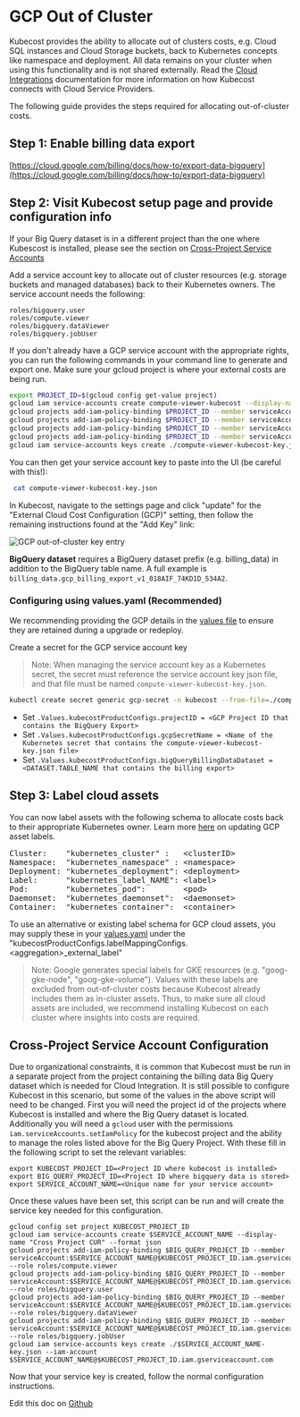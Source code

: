 GCP Out of Cluster
==================

Kubecost provides the ability to allocate out of clusters costs, e.g. Cloud SQL instances and Cloud Storage buckets, back to Kubernetes concepts like namespace and deployment. All data remains on your cluster when using this functionality and is not shared externally. Read the [Cloud Integrations](https://github.com/kubecost/docs/blob/master/cloud-integration.md) documentation for more information on how Kubecost connects with Cloud Service Providers.

The following guide provides the steps required for allocating out-of-cluster costs.

## Step 1: Enable billing data export

[https://cloud.google.com/billing/docs/how-to/export-data-bigquery](https://cloud.google.com/billing/docs/how-to/export-data-bigquery)

## Step 2:  Visit Kubecost setup page and provide configuration info

If your Big Query dataset is in a different project than the one where Kubescost is installed, please see the section on [Cross-Project Service Accounts](#cross-project-service-account-configuration)

Add a service account key to allocate out of cluster resources (e.g. storage buckets and managed databases) back to their Kubernetes owners. The service account needs the following:

```
roles/bigquery.user
roles/compute.viewer
roles/bigquery.dataViewer
roles/bigquery.jobUser
```
If you don't already have a GCP service account with the appropriate rights, you can run the following commands in your command line to generate and export one. Make sure your gcloud project is where your external costs are being run. 

```sh
export PROJECT_ID=$(gcloud config get-value project)
gcloud iam service-accounts create compute-viewer-kubecost --display-name "Compute Read Only Account Created For Kubecost" --format json
gcloud projects add-iam-policy-binding $PROJECT_ID --member serviceAccount:compute-viewer-kubecost@$PROJECT_ID.iam.gserviceaccount.com --role roles/compute.viewer
gcloud projects add-iam-policy-binding $PROJECT_ID --member serviceAccount:compute-viewer-kubecost@$PROJECT_ID.iam.gserviceaccount.com --role roles/bigquery.user
gcloud projects add-iam-policy-binding $PROJECT_ID --member serviceAccount:compute-viewer-kubecost@$PROJECT_ID.iam.gserviceaccount.com --role roles/bigquery.dataViewer
gcloud projects add-iam-policy-binding $PROJECT_ID --member serviceAccount:compute-viewer-kubecost@$PROJECT_ID.iam.gserviceaccount.com --role roles/bigquery.jobUser
gcloud iam service-accounts keys create ./compute-viewer-kubecost-key.json --iam-account compute-viewer-kubecost@$PROJECT_ID.iam.gserviceaccount.com 
```

You can then get your service account key to paste into the UI (be careful with this!):

```sh
 cat compute-viewer-kubecost-key.json 
```

In Kubecost, navigate to the settings page and click "update" for the "External Cloud Cost Configuration (GCP)" setting, then follow the remaining instructions found at the "Add Key" link:

![GCP out-of-cluster key entry](https://github.com/kubecost/docs/main/images/gcp-out-of-cluster-config-wo-shell.png)


<a name="bq-name"></a>**BigQuery dataset** requires a BigQuery dataset prefix (e.g. billing_data) in addition to the BigQuery table name. A full example is `billing_data.gcp_billing_export_v1_018AIF_74KD1D_534A2`.

### Configuring using values.yaml (Recommended)

We recommending providing the GCP details in the [values file](https://github.com/kubecost/cost-analyzer-helm-chart/blob/c10e9475b51612d36da8f04618174a98cc62f8fd/cost-analyzer/values.yaml#L572-L574)  to ensure they are retained during a upgrade or redeploy.

Create a secret for the GCP service account key
> Note: When managing the service account key as a Kubernetes secret, the secret must reference the service account key json file, and that file must be named `compute-viewer-kubecost-key.json`.
``` sh
kubectl create secret generic gcp-secret -n kubecost --from-file=./compute-viewer-kubecost-key.json
```

* Set `.Values.kubecostProductConfigs.projectID = <GCP Project ID that contains the BigQuery Export>`
* Set `.Values.kubecostProductConfigs.gcpSecretName = <Name of the Kubernetes secret that contains the compute-viewer-kubecost-key.json file>`
* Set `.Values.kubecostProductConfigs.bigQueryBillingDataDataset = <DATASET.TABLE_NAME that contains the billing export>`

## Step 3: Label cloud assets

You can now label assets with the following schema to allocate costs back to their appropriate Kubernetes owner.
Learn more [here](https://cloud.google.com/compute/docs/labeling-resources#adding_or_updating_labels_to_existing_resources) on updating GCP asset labels.

<pre>
Cluster:    "kubernetes_cluster" :   &lt;clusterID>
Namespace:  "kubernetes_namespace" : &lt;namespace>
Deployment: "kubernetes_deployment": &lt;deployment>
Label:      "kubernetes_label_NAME": &lt;label>
Pod:        "kubernetes_pod":        &lt;pod>
Daemonset:  "kubernetes_daemonset":  &lt;daemonset>
Container:  "kubernetes_container":  &lt;container>
</pre>

To use an alternative or existing label schema for GCP cloud assets, you may supply these in your [values.yaml](https://github.com/kubecost/cost-analyzer-helm-chart/blob/master/cost-analyzer/values.yaml) under the "kubecostProductConfigs.labelMappingConfigs.\<aggregation\>\_external_label" 

> Note: Google generates special labels for GKE resources (e.g. "goog-gke-node", "goog-gke-volume"). Values with these labels are excluded from out-of-cluster costs because Kubecost already includes them as in-cluster assets. Thus, to make sure all cloud assets are included, we recommend installing Kubecost on each cluster where insights into costs are required.

## Cross-Project Service Account Configuration

Due to organizational constraints, it is common that Kubecost must be run in a separate project from the project containing the billing data Big Query dataset which is needed for Cloud Integration. It is still possible to configure Kubecost in this scenario, but some of the values in the above script will need to be changed. First you will need the project id of the projects where Kubecost is installed and where the Big Query dataset is located. Additionally you will need a `gcloud` user with the permissions `iam.serviceAccounts.setIamPolicy` for the kubecost project and the ability to manage the roles listed above for the Big Query Project. With these fill in the following script to set the relevant variables:
```
export KUBECOST_PROJECT_ID=<Project ID where kubecost is installed>
export BIG_QUERY_PROJECT_ID=<Project ID where bigquery data is stored>
export SERVICE_ACCOUNT_NAME=<Unique name for your service account>
```
Once these values have been set, this script can be run and will create the service key needed for this configuration.
```
gcloud config set project KUBECOST_PROJECT_ID
gcloud iam service-accounts create $SERVICE_ACCOUNT_NAME --display-name "Cross Project CUR" --format json
gcloud projects add-iam-policy-binding $BIG_QUERY_PROJECT_ID --member serviceAccount:$SERVICE_ACCOUNT_NAME@$KUBECOST_PROJECT_ID.iam.gserviceaccount.com --role roles/compute.viewer
gcloud projects add-iam-policy-binding $BIG_QUERY_PROJECT_ID --member serviceAccount:$SERVICE_ACCOUNT_NAME@$KUBECOST_PROJECT_ID.iam.gserviceaccount.com --role roles/bigquery.user
gcloud projects add-iam-policy-binding $BIG_QUERY_PROJECT_ID --member serviceAccount:$SERVICE_ACCOUNT_NAME@$KUBECOST_PROJECT_ID.iam.gserviceaccount.com --role roles/bigquery.dataViewer
gcloud projects add-iam-policy-binding $BIG_QUERY_PROJECT_ID --member serviceAccount:$SERVICE_ACCOUNT_NAME@$KUBECOST_PROJECT_ID.iam.gserviceaccount.com --role roles/bigquery.jobUser
gcloud iam service-accounts keys create ./$SERVICE_ACCOUNT_NAME-key.json --iam-account $SERVICE_ACCOUNT_NAME@$KUBECOST_PROJECT_ID.iam.gserviceaccount.com
```

Now that your service key is created, follow the normal configuration instructions.

Edit this doc on [Github](https://github.com/kubecost/docs/blob/main/gcp-out-of-cluster.md)

<!--- {"article":"4407601816087","section":"4402815680407","permissiongroup":"1500001277122"} --->